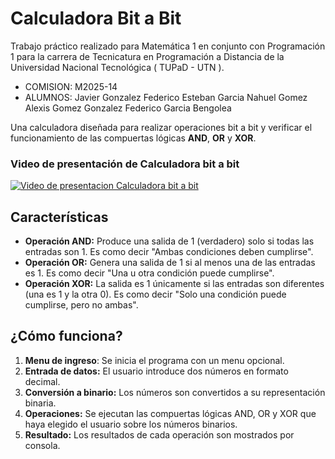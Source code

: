 # Calculadora Bit a Bit

Trabajo práctico realizado para Matemática 1 en conjunto con Programación 1 para la carrera de Tecnicatura en Programación a Distancia de la Universidad Nacional Tecnológica ( TUPaD - UTN ).

- COMISION: M2025-14
- ALUMNOS:
    Javier Gonzalez
    Federico Esteban Garcia
    Nahuel Gomez
    Alexis Gomez Gonzalez
    Federico Garcia Bengolea

Una calculadora diseñada para realizar operaciones bit a bit y verificar el funcionamiento de las compuertas lógicas **AND**, **OR** y **XOR**.

### Video de presentación de Calculadora bit a bit
[![Video de presentacion Calculadora bit a bit](https://img.youtube.com/vi/Ss4Pq-CmqXg/0.jpg)](https://www.youtube.com/watch?v=Ss4Pq-CmqXg)

## Características

- **Operación AND:** Produce una salida de 1 (verdadero) solo si todas las entradas son 1. 
Es como decir "Ambas condiciones deben cumplirse".
- **Operación OR:** Genera una salida de 1 si al menos una de las entradas es 1. 
Es como decir "Una u otra condición puede cumplirse".
- **Operación XOR:** La salida es 1 únicamente si las entradas son diferentes (una es 1 y la otra 0). 
Es como decir "Solo una condición puede cumplirse, pero no ambas".

## ¿Cómo funciona?

1. **Menu de ingreso**: Se inicia el programa con un menu opcional.
2. **Entrada de datos:** El usuario introduce dos números en formato decimal.
3. **Conversión a binario:** Los números son convertidos a su representación binaria.
4. **Operaciones:** Se ejecutan las compuertas lógicas AND, OR y XOR que haya elegido el usuario sobre los números binarios.
5. **Resultado:** Los resultados de cada operación son mostrados por consola.

